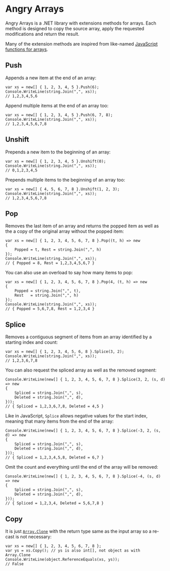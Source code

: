 # Angry Arrays

Angry Arrays is a .NET library with extensions methods for arrays. Each method
is designed to copy the source array, apply the requested modifications and
return the result.

Many of the extension methods are inspired from like-named [JavaScript
functions for arrays][jsarray].

## Push

Appends a new item at the end of an array:

    var xs = new[] { 1, 2, 3, 4, 5 }.Push(6);
    Console.WriteLine(string.Join(",", xs));
    // 1,2,3,4,5,6


Append multiple items at the end of an array too:

    var xs = new[] { 1, 2, 3, 4, 5 }.Push(6, 7, 8);
    Console.WriteLine(string.Join(",", xs));
    // 1,2,3,4,5,6,7,8

## Unshift

Prepends a new item to the beginning of an array:

    var xs = new[] { 1, 2, 3, 4, 5 }.Unshift(0);
    Console.WriteLine(string.Join(",", xs));
    // 0,1,2,3,4,5


Prepends multiple items to the beginning of an array too:

    var xs = new[] { 4, 5, 6, 7, 8 }.Unshift(1, 2, 3);
    Console.WriteLine(string.Join(",", xs));
    // 1,2,3,4,5,6,7,8

## Pop

Removes the last item of an array and returns the popped item as well as the
a copy of the original array without the popped item:

    var xs = new[] { 1, 2, 3, 4, 5, 6, 7, 8 }.Pop((t, h) => new
    {
        Popped = t, Rest = string.Join(",", h)
    });
    Console.WriteLine(string.Join(",", xs));
    // { Popped = 8, Rest = 1,2,3,4,5,6,7 }

You can also use an overload to say how many items to pop:

    var xs = new[] { 1, 2, 3, 4, 5, 6, 7, 8 }.Pop(4, (t, h) => new
    {
        Popped = string.Join(",", t),
        Rest   = string.Join(",", h)
    });
    Console.WriteLine(string.Join(",", xs));
    // { Popped = 5,6,7,8, Rest = 1,2,3,4 }


## Splice

Removes a contiguous segment of items from an array identified by a starting
index and count:

    var xs = new[] { 1, 2, 3, 4, 5, 6, 8 }.Splice(3, 2);
    Console.WriteLine(string.Join(",", xs));
    // 1,2,3,6,7,8

You can also request the spliced array as well as the removed segment:

    Console.WriteLine(new[] { 1, 2, 3, 4, 5, 6, 7, 8 }.Splice(3, 2, (s, d) => new
    {
        Spliced = string.Join(",", s),
        Deleted = string.Join(",", d),
    }));
    // { Spliced = 1,2,3,6,7,8, Deleted = 4,5 }

Like in JavaScript, `Splice` allows negative values for the start index,
meaning that many items from the end of the array:

    Console.WriteLine(new[] { 1, 2, 3, 4, 5, 6, 7, 8 }.Splice(-3, 2, (s, d) => new
    {
        Spliced = string.Join(",", s),
        Deleted = string.Join(",", d),
    }));
    // { Spliced = 1,2,3,4,5,8, Deleted = 6,7 }

Omit the count and everything until the end of the array will be removed:

    Console.WriteLine(new[] { 1, 2, 3, 4, 5, 6, 7, 8 }.Splice(-4, (s, d) => new
    {
        Spliced = string.Join(",", s),
        Deleted = string.Join(",", d),
    }));
    // { Spliced = 1,2,3,4, Deleted = 5,6,7,8 }

## Copy

It is just [`Array.Clone`][array-clone] with the return type same as the
input array so a re-cast is not necessary:

    var xs = new[] { 1, 2, 3, 4, 5, 6, 7, 8 };
    var ys = xs.Copy(); // ys is also int[], not object as with Array.Clone
    Console.WriteLine(object.ReferenceEquals(xs, ys));
    // False



  [jsarray]: https://developer.mozilla.org/en-US/docs/Web/JavaScript/Reference/Global_Objects/Array
  [array-clone]: https://msdn.microsoft.com/en-us/library/system.array.clone%28v=vs.110%29.aspx